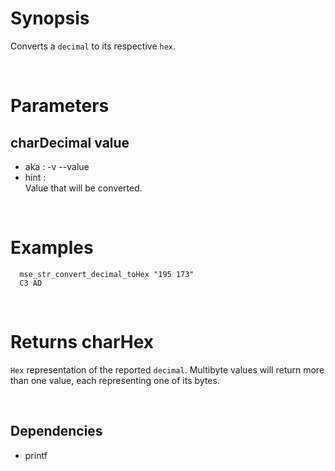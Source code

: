 # Synopsis

Converts a `decimal` to its respective `hex`.



&nbsp;

# Parameters

## charDecimal value

- aka       : -v --value
- hint      :  
  Value that will be converted.



&nbsp;

# Examples

``` shell
  mse_str_convert_decimal_toHex "195 173" 
  C3 AD
```



&nbsp;

# Returns charHex

`Hex` representation of the reported `decimal`.
Multibyte values will return more than one value, each representing one of its 
bytes.



&nbsp;

## Dependencies

- printf